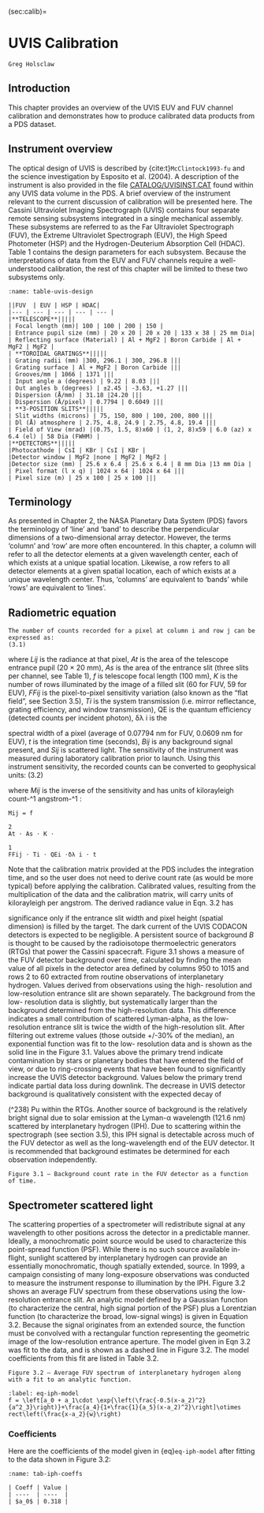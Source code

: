 (sec:calib)=
# UVIS Calibration

```
Greg Holsclaw
```

## Introduction

This chapter provides an overview of the UVIS EUV and FUV channel calibration and
demonstrates how to produce calibrated data products from a PDS dataset.

## Instrument overview

The optical design of UVIS is described by {cite:t}`McClintock1993-fu` and the science
investigation by Esposito et al. (2004). 
A description of the instrument is also provided in the file [CATALOG/UVISINST.CAT](https://pds-rings.seti.org/holdings/volumes/COUVIS_0xxx/COUVIS_0003/CATALOG/UVISINST.CAT) found within any UVIS data volume in the PDS. 
A brief overview of the instrument relevant to the current discussion of calibration will be presented here.
The Cassini Ultraviolet Imaging Spectrograph (UVIS) contains four separate remote sensing
subsystems integrated in a single mechanical assembly.
These subsystems are referred to as the Far Ultraviolet Spectrograph (FUV), the Extreme Ultraviolet Spectrograph (EUV), the High Speed Photometer (HSP) and the Hydrogen-Deuterium Absorption Cell (HDAC).
Table 1 contains the design parameters for each subsystem. Because the interpretations of data from the EUV and FUV channels require a well-understood calibration, the rest of this chapter will be limited to these two subsystems only.

```{table} Summary of the UltraViolet Imaging Spectrograph design specifications
:name: table-uvis-design

||FUV  | EUV | HSP | HDAC|
|--- | --- | --- | --- | --- |
|**TELESCOPE**|||||
| Focal length (mm)| 100 | 100 | 200 | 150 |
| Entrance pupil size (mm) | 20 x 20 | 20 x 20 | 133 x 38 | 25 mm Dia|
| Reflecting surface (Material) | Al + MgF2 | Boron Carbide | Al + MgF2 | MgF2 |
| **TOROIDAL GRATINGS**|||||
| Grating radii (mm) |300, 296.1 | 300, 296.8 |||
| Grating surface | Al + MgF2 | Boron Carbide |||
| Grooves/mm | 1066 | 1371 |||
| Input angle a (degrees) | 9.22 | 8.03 |||
| Out angles b (degrees) | ±2.45 | -3.63, +1.27 |||
| Dispersion (Å/mm) | 31.18 |24.20 |||
| Dispersion (Å/pixel) | 0.7794 | 0.6049 |||
| **3-POSITION SLITS**|||||
| Slit widths (microns) | 75, 150, 800 | 100, 200, 800 |||
| Dl (Å) atmosphere | 2.75, 4.8, 24.9 | 2.75, 4.8, 19.4 |||
| Field of View (mrad) |(0.75, 1.5, 8)x60 | (1, 2, 8)x59 | 6.0 (az) x 6.4 (el) | 58 Dia (FWHM) |
|**DETECTORS**|||||
|Photocathode | CsI | KBr | CsI | KBr |
|Detector window | MgF2 |none | MgF2 | MgF2 |
|Detector size (mm) | 25.6 x 6.4 | 25.6 x 6.4 | 8 mm Dia |13 mm Dia |
| Pixel format (l x q) | 1024 x 64 | 1024 x 64 |||
| Pixel size (m) | 25 x 100 | 25 x 100 |||
```

## Terminology

As presented in Chapter 2, the NASA Planetary Data System (PDS) favors the
terminology of ‘line’ and ‘band’ to describe the perpendicular dimensions of a two-dimensional
array detector. However, the terms ‘column’ and ‘row’ are more often encountered. In this
chapter, a column will refer to all the detector elements at a given wavelength center, each of
which exists at a unique spatial location. Likewise, a row refers to all detector elements at a
given spatial location, each of which exists at a unique wavelength center. Thus, ‘columns’ are
equivalent to ‘bands’ while ‘rows’ are equivalent to ‘lines’.

## Radiometric equation

```
The number of counts recorded for a pixel at column i and row j can be expressed as:
(3.1)
```
where _Lij_ is the radiance at that pixel, _At_ is the area of the telescope entrance pupil (20 × 20 mm),
_As_ is the area of the entrance slit (three slits per channel, see Table 1), _f_ is telescope focal length
(100 mm), _K_ is the number of rows illuminated by the image of a filled slit (60 for FUV, 59 for
EUV), _FFij_ is the pixel-to-pixel sensitivity variation (also known as the “flat field”, see Section
3.5), _Ti_ is the system transmission (i.e. mirror reflectance, grating efficiency, and window transmission), QE is the quantum efficiency (detected counts per incident photon), δλ i is the

spectral width of a pixel (average of 0.07794 nm for FUV, 0.0609 nm for EUV), _t_ is the
integration time (seconds), _Bij_ is any background signal present, and _Sij_ is scattered light.
The sensitivity of the instrument was measured during laboratory calibration prior to
launch. Using this instrument sensitivity, the recorded counts can be converted to geophysical
units:
(3.2)

where _Mij_ is the inverse of the sensitivity and has units of kilorayleigh count-^1 angstrom-^1 :

```
Mij = f
```
```
2
At ⋅ As ⋅ K ⋅
```
```
1
FFij ⋅ Ti ⋅ QEi ⋅δλ i ⋅ t
```

Note that the calibration matrix provided at the PDS includes the integration time, and so the
user does not need to derive count rate (as would be more typical) before applying the
calibration. Calibrated values, resulting from the multiplication of the data and the calibration
matrix, will carry units of kilorayleigh per angstrom. The derived radiance value in Eqn. 3.2 has


significance only if the entrance slit width and pixel height (spatial dimension) is filled by the
target. The dark current of the UVIS CODACON detectors is expected to be negligible.
A persistent source of background _B_ is thought to be caused by the radioisotope
thermoelectric generators (RTGs) that power the Cassini spacecraft. Figure 3.1 shows a measure
of the FUV detector background over time, calculated by finding the mean value of all pixels in
the detector area defined by columns 950 to 1015 and rows 2 to 60 extracted from routine
observations of interplanetary hydrogen. Values derived from observations using the high-
resolution and low-resolution entrance slit are shown separately. The background from the low-
resolution data is slightly, but systematically larger than the background determined from the
high-resolution data. This difference indicates a small contribution of scattered Lyman-alpha, as
the low-resolution entrance slit is twice the width of the high-resolution slit. After filtering out
extreme values (those outside +/-30% of the median), an exponential function was fit to the low-
resolution data and is shown as the solid line in the Figure 3.1. Values above the primary trend
indicate contamination by stars or planetary bodies that have entered the field of view, or due to
ring-crossing events that have been found to significantly increase the UVIS detector
background. Values below the primary trend indicate partial data loss during downlink. The
decrease in UVIS detector background is qualitatively consistent with the expected decay of

(^238) Pu within the RTGs.
Another source of background is the relatively bright signal due to solar emission at the
Lyman-α wavelength (121.6 nm) scattered by interplanetary hydrogen (IPH). Due to scattering
within the spectrograph (see section 3.5), this IPH signal is detectable across much of the FUV
detector as well as the long-wavelength end of the EUV detector. It is recommended that
background estimates be determined for each observation independently.


```
Figure 3.1 – Background count rate in the FUV detector as a function of time.
```
## Spectrometer scattered light

The scattering properties of a spectrometer will redistribute signal at any wavelength to
other positions across the detector in a predictable manner. Ideally, a monochromatic point
source would be used to characterize this point-spread function (PSF). While there is no such
source available in-flight, sunlight scattered by interplanetary hydrogen can provide an
essentially monochromatic, though spatially extended, source.
In 1999, a campaign consisting of many long-exposure observations was conducted to
measure the instrument response to illumination by the IPH. Figure 3.2 shows an average FUV
spectrum from these observations using the low-resolution entrance slit. An analytic model
defined by a Gaussian function (to characterize the central, high signal portion of the PSF) plus a
Lorentzian function (to characterize the broad, low-signal wings) is given in Equation 3.2.
Because the signal originates from an extended source, the function must be convolved with a
rectangular function representing the geometric image of the low-resolution entrance aperture.
The model given in Eqn 3.2 was fit to the data, and is shown as a dashed line in Figure 3.2. The
model coefficients from this fit are listed in Table 3.2.


```
Figure 3.2 – Average FUV spectrum of interplanetary hydrogen along with a fit to an analytic function.
```

```{math}
:label: eq-iph-model
f = \left[a_0 + a_1\cdot \exp{\left(\frac{-0.5(x-a_2)^2}{a^2_3}\right)}+\frac{a_4}{1+\frac{1}{a_5}(x-a_2)^2}\right]\otimes rect\left(\frac{x-a_2}{w}\right)
```

### Coefficients

Here are the coefficients of the model given in {eq}`eq-iph-model` after fitting to the data shown in Figure 3.2:

```{table}
:name: tab-iph-coeffs

| Coeff | Value |
| ----  | ----  |
| $a_0$ | 0.318 |

```
